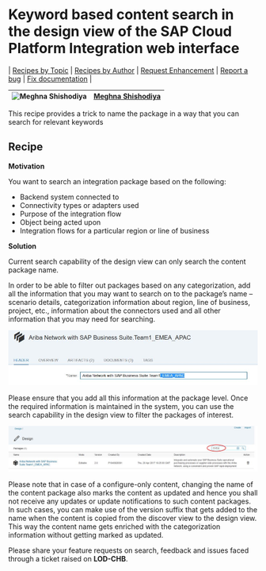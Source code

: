 # Keyword based content search in the design view of the SAP Cloud Platform Integration web interface

\| [Recipes by Topic](../../readme.md ) \| [Recipes by Author](../../author.md ) \| [Request Enhancement](https://github.com/SAP-samples/cloud-integration-flow/issues/new?assignees=&labels=Recipe%20Fix,enhancement&template=recipe-request.md&title=Improve%20Keyword-based-content-search-in-the-design-view-of-the-SAP-Cloud-Platform-Integration-web-interface ) \| [Report a bug](https://github.com/SAP-samples/cloud-integration-flow/issues/new?assignees=&labels=Recipe%20Fix,bug&template=bug_report.md&title=Issue%20with%20Keyword-based-content-search-in-the-design-view-of-the-SAP-Cloud-Platform-Integration-web-interface ) \| [Fix documentation](https://github.com/SAP-samples/cloud-integration-flow/issues/new?assignees=&labels=Recipe%20Fix,documentation&template=bug_report.md&title=Docu%20fix%20Keyword-based-content-search-in-the-design-view-of-the-SAP-Cloud-Platform-Integration-web-interface ) \|

![Meghna Shishodiya](https://github.com/author-profile.png?size=50 ) | [Meghna Shishodiya](https://github.com/author-profile ) |
----|----|

This recipe provides a trick to name the package in a way that you can search for relevant keywords



## Recipe

__Motivation__

You want to search an integration package based on the following:
*	Backend system connected to
*	Connectivity types or adapters used
*	Purpose of the integration flow
* Object being acted upon
*	Integration flows for a particular region or line of business

__Solution__

Current search capability of the design view can only search the content package name.

In order to be able to filter out packages based on any categorization, add all the information that you may want to search on to the package’s name – scenario details, categorization information about region, line of business, project, etc., information about the connectors used and all other information that you may need for searching.

![name](name.png)

Please ensure that you add all this information at the package level. Once the required information is maintained in the system, you can use the search capability in the design view to filter the packages of interest.

![search](search.png)

Please note that in case of a configure-only content, changing the name of the content package also marks the content as updated and hence you shall not receive any updates or update notifications to such content packages. In such cases, you can make use of the version suffix that gets added to the name when the content is copied from the discover view to the design view. This way the content name gets enriched with the categorization information without getting marked as updated.

Please share your feature requests on search, feedback and issues faced through a ticket raised on __LOD-CHB__.
